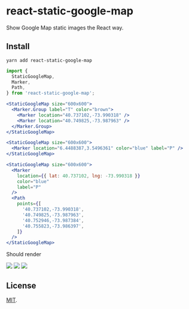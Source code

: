 # react-static-google-map

Show Google Map static images the React way.

## Install

```
yarn add react-static-google-map
```


```jsx
import {
  StaticGoogleMap,
  Marker,
  Path,
} from 'react-static-google-map';

<StaticGoogleMap size="600x600">
  <Marker.Group label="T" color="brown">
    <Marker location="40.737102,-73.990318" />
    <Marker location="40.749825,-73.987963" />
  </Marker.Group>
</StaticGoogleMap>

<StaticGoogleMap size="600x600">
  <Marker location="6.4488387,3.5496361" color="blue" label="P" />
</StaticGoogleMap>

<StaticGoogleMap size="600x600">
  <Marker
    location={{ lat: 40.737102, lng: -73.990318 }}
    color="blue"
    label="P"
  />
  <Path
    points={[
      '40.737102,-73.990318',
      '40.749825,-73.987963',
      '40.752946,-73.987384',
      '40.755823,-73.986397',
    ]}
  />
</StaticGoogleMap>
```
Should render

<img src="https://maps.googleapis.com/maps/api/staticmap?size=600x600&scale=1&format=png&maptype=roadmap&markers=size:normal%7Ccolor:brown%7Clabel:T%7C40.737102,-73.990318%7C40.749825,-73.987963">


<img src="https://maps.googleapis.com/maps/api/staticmap?size=600x600&scale=1&format=png&maptype=roadmap&markers=size:normal%7Ccolor:blue%7Clabel:P%7C40.737102,-73.990318&path=weight:5%7C40.737102,-73.990318%7C40.749825,-73.987963%7C40.752946,-73.987384%7C40.755823,-73.986397">

<img src="https://maps.googleapis.com/maps/api/staticmap?size=600x400&scale=1&format=png&maptype=roadmap&markers=size:normal%7C6.43551,3.5083213%7C6.430699700000001,3.4957468000000005">

## License

[MIT](LICENSE).
